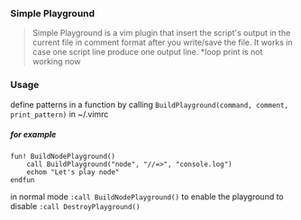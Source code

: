 ### Simple Playground

> Simple Playground is a vim plugin that insert the script's output in the
> current file in comment format after you write/save the file.
> It works in case one script line produce one output line.
> \*loop print is not working now

### Usage

define patterns in a function by calling `BuildPlayground(command, comment, print_pattern)` in ~/.vimrc
##### for example
```vimscript
fun! BuildNodePlayground()
    call BuildPlayground("node", "//=>", "console.log")
    echom "Let's play node"
endfun
```
in normal mode `:call BuildNodePlayground()` to enable the playground
to disable `:call DestroyPlayground()`
